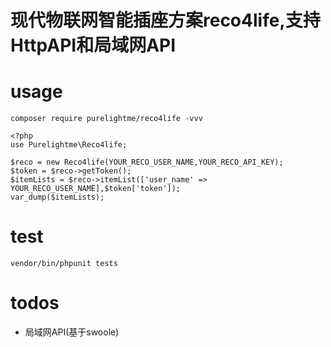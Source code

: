 # 现代物联网智能插座方案reco4life,支持HttpAPI和局域网API

# usage
```
composer require purelightme/reco4life -vvv
```
```
<?php
use Purelightme\Reco4life;

$reco = new Reco4life(YOUR_RECO_USER_NAME,YOUR_RECO_API_KEY);
$token = $reco->getToken();
$itemLists = $reco->itemList(['user_name' => YOUR_RECO_USER_NAME],$token['token']);
var_dump($itemLists);
```

# test
```vendor/bin/phpunit tests```
# todos
- 局域网API(基于swoole)
